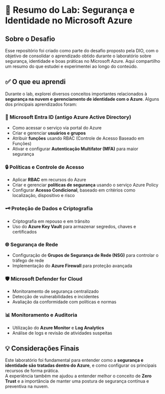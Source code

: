 # 🌟 Resumo do Lab: Segurança e Identidade no Microsoft Azure

## Sobre o Desafio

Esse repositório foi criado como parte do desafio proposto pela DIO, com o objetivo de consolidar o aprendizado obtido durante o laboratório sobre segurança, identidade e boas práticas no Microsoft Azure. Aqui compartilho um resumo do que estudei e experimentei ao longo do conteúdo.

## ✅ O que eu aprendi

Durante o lab, explorei diversos conceitos importantes relacionados à **segurança na nuvem e gerenciamento de identidade com o Azure**. Alguns dos principais aprendizados foram:

### 🔐 Microsoft Entra ID (antigo Azure Active Directory)

- Como acessar o serviço via portal do Azure
- Criar e gerenciar **usuários e grupos**
- Atribuir **funções** usando RBAC (Controle de Acesso Baseado em Funções)
- Ativar e configurar **Autenticação Multifator (MFA)** para maior segurança

### 🔒 Políticas e Controle de Acesso

- Aplicar **RBAC** em recursos do Azure
- Criar e gerenciar **políticas de segurança** usando o serviço Azure Policy
- Configurar **Acesso Condicional**, baseado em critérios como localização, dispositivo e risco

### 🗝️ Proteção de Dados e Criptografia

- Criptografia em repouso e em trânsito
- Uso do **Azure Key Vault** para armazenar segredos, chaves e certificados

### 🌐 Segurança de Rede

- Configuração de **Grupos de Segurança de Rede (NSG)** para controlar o tráfego de rede
- Implementação do **Azure Firewall** para proteção avançada

### 🛡️ Microsoft Defender for Cloud

- Monitoramento de segurança centralizado
- Detecção de vulnerabilidades e incidentes
- Avaliação da conformidade com políticas e normas

### 📊 Monitoramento e Auditoria

- Utilização do **Azure Monitor** e **Log Analytics**
- Análise de logs e revisão de atividades suspeitas

## 💡 Considerações Finais

Este laboratório foi fundamental para entender como a **segurança e identidade são tratadas dentro do Azure**, e como configurar os principais recursos de forma prática.  
A experiência também me ajudou a entender melhor o conceito de **Zero Trust** e a importância de manter uma postura de segurança contínua e preventiva na nuvem.


